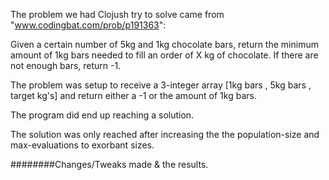 The problem we had Clojush try to solve came from "www.codingbat.com/prob/p191363":

Given a certain number of 5kg and 1kg chocolate bars, return the minimum amount of 1kg bars needed to fill an order of X kg of chocolate. If there are not enough bars, return -1.

The problem was setup to receive a 3-integer array 
[1kg bars , 5kg bars , target kg's]
and return either a -1 or the amount of 1kg bars.

The program did end up reaching a solution. 

The solution was only reached after increasing the the population-size and max-evaluations to exorbant sizes.






########Changes/Tweaks made & the results.